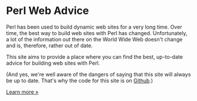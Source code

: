 # Perl Web Advice

Perl has been used to build dynamic web sites for a very long time.
Over time, the best way to build web sites with Perl has changed.
Unfortunately, a lot of the information out there on the World Wide
Web doesn't change and is, therefore, rather out of date.

This site aims to provide a place where you can find the best,
up-to-date advice for building web sites with Perl.

(And yes, we're well aware of the dangers of saying that this site
will always be up to date. That's why the code for this site is on
[Github](https://github.com/davorg/perlwebadvice).)

<p><a class="btn btn-primary btn-lg" href="#" role="button">Learn more &raquo;</a></p>
